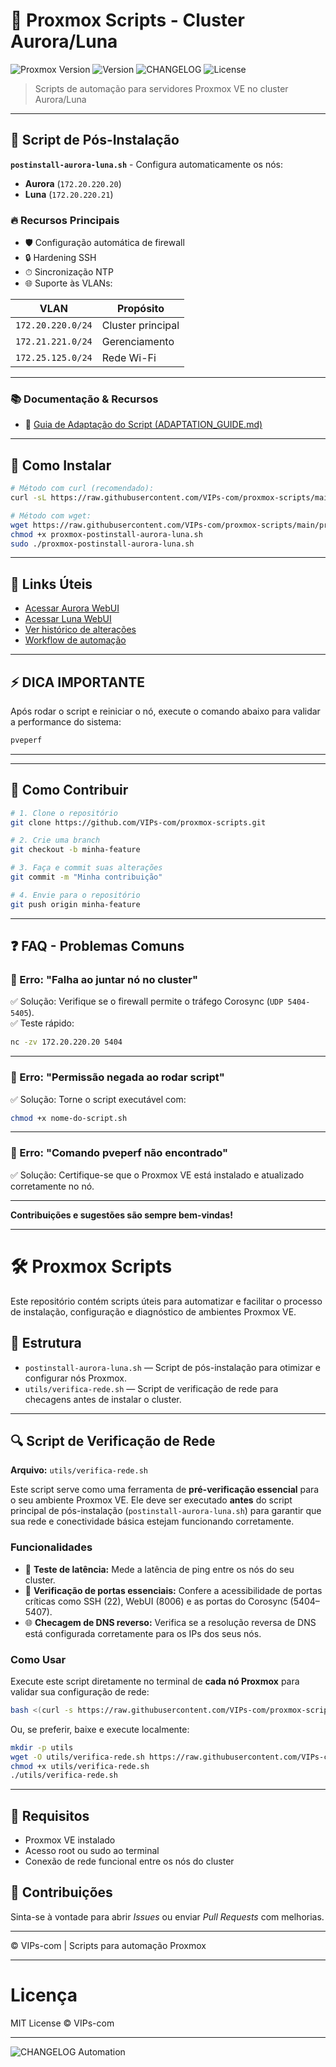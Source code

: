 # 🚀 Proxmox Scripts - Cluster Aurora/Luna

![Proxmox Version](https://img.shields.io/badge/Proxmox-8.x-orange)
![Version](https://img.shields.io/github/v/release/VIPs-com/proxmox-scripts?include_prereleases)
![CHANGELOG](https://img.shields.io/badge/CHANGELOG-auto--updated-brightgreen)
![License](https://img.shields.io/badge/license-MIT-blue)

> Scripts de automação para servidores Proxmox VE no cluster Aurora/Luna

---

## 📌 Script de Pós-Instalação

**`postinstall-aurora-luna.sh`** - Configura automaticamente os nós:
- **Aurora** (`172.20.220.20`)
- **Luna** (`172.20.220.21`)

### 🔥 Recursos Principais

- 🛡️ Configuração automática de firewall  
- 🔒 Hardening SSH  
- ⏱ Sincronização NTP  
- 🌐 Suporte às VLANs:

| VLAN             | Propósito         |
|------------------|-------------------|
| `172.20.220.0/24`| Cluster principal |
| `172.21.221.0/24`| Gerenciamento     |
| `172.25.125.0/24`| Rede Wi-Fi        |

---
### 📚 Documentação & Recursos

- 🔧 [Guia de Adaptação do Script (ADAPTATION_GUIDE.md)](./ADAPTATION_GUIDE.md)

---
## 🚀 Como Instalar

```bash
# Método com curl (recomendado):
curl -sL https://raw.githubusercontent.com/VIPs-com/proxmox-scripts/main/proxmox-postinstall-aurora-luna.sh | bash

# Método com wget:
wget https://raw.githubusercontent.com/VIPs-com/proxmox-scripts/main/proxmox-postinstall-aurora-luna.sh
chmod +x proxmox-postinstall-aurora-luna.sh
sudo ./proxmox-postinstall-aurora-luna.sh
```

---

## 🔗 Links Úteis

- [Acessar Aurora WebUI](https://172.20.220.20:8006)  
- [Acessar Luna WebUI](https://172.20.220.21:8006)  
- [Ver histórico de alterações](https://github.com/VIPs-com/proxmox-scripts/releases)  
- [Workflow de automação](https://github.com/VIPs-com/proxmox-scripts/actions)  

---

## ⚡ DICA IMPORTANTE

Após rodar o script e reiniciar o nó, execute o comando abaixo para validar a performance do sistema:

```bash
pveperf
```

---

<!--
## 🎥 Demonstração

*Em breve: GIF ou vídeo curto mostrando a execução do script.*

![Exemplo de Execução](link-do-gif-ou-screenshot.gif)
-->

---

## 🤝 Como Contribuir

```bash
# 1. Clone o repositório
git clone https://github.com/VIPs-com/proxmox-scripts.git

# 2. Crie uma branch
git checkout -b minha-feature

# 3. Faça e commit suas alterações
git commit -m "Minha contribuição"

# 4. Envie para o repositório
git push origin minha-feature
```

---

## ❓ FAQ - Problemas Comuns

### 🔹 Erro: "Falha ao juntar nó no cluster"

✅ Solução: Verifique se o firewall permite o tráfego Corosync (`UDP 5404-5405`).  
✅ Teste rápido:  

```bash
nc -zv 172.20.220.20 5404
```

---

### 🔹 Erro: "Permissão negada ao rodar script"

✅ Solução: Torne o script executável com:  

```bash
chmod +x nome-do-script.sh
```

---

### 🔹 Erro: "Comando pveperf não encontrado"

✅ Solução: Certifique-se que o Proxmox VE está instalado e atualizado corretamente no nó.

---

**Contribuições e sugestões são sempre bem-vindas!**

---


# 🛠️ Proxmox Scripts

Este repositório contém scripts úteis para automatizar e facilitar o processo de instalação, configuração e diagnóstico de ambientes Proxmox VE.

## 📁 Estrutura

- `postinstall-aurora-luna.sh` — Script de pós-instalação para otimizar e configurar nós Proxmox.
- `utils/verifica-rede.sh` — Script de verificação de rede para checagens antes de instalar o cluster.

---

## 🔍 Script de Verificação de Rede

**Arquivo:** `utils/verifica-rede.sh`

Este script serve como uma ferramenta de **pré-verificação essencial** para o seu ambiente Proxmox VE. Ele deve ser executado **antes** do script principal de pós-instalação (`postinstall-aurora-luna.sh`) para garantir que sua rede e conectividade básica estejam funcionando corretamente.

### Funcionalidades

- 📶 **Teste de latência:** Mede a latência de ping entre os nós do seu cluster.
- 🔌 **Verificação de portas essenciais:** Confere a acessibilidade de portas críticas como SSH (22), WebUI (8006) e as portas do Corosync (5404–5407).
- 🌐 **Checagem de DNS reverso:** Verifica se a resolução reversa de DNS está configurada corretamente para os IPs dos seus nós.

### Como Usar

Execute este script diretamente no terminal de **cada nó Proxmox** para validar sua configuração de rede:

```bash
bash <(curl -s https://raw.githubusercontent.com/VIPs-com/proxmox-scripts/main/utils/verifica-rede.sh)
```

Ou, se preferir, baixe e execute localmente:

```bash
mkdir -p utils
wget -O utils/verifica-rede.sh https://raw.githubusercontent.com/VIPs-com/proxmox-scripts/main/utils/verifica-rede.sh
chmod +x utils/verifica-rede.sh
./utils/verifica-rede.sh
```

---

## 📌 Requisitos

- Proxmox VE instalado
- Acesso root ou sudo ao terminal
- Conexão de rede funcional entre os nós do cluster

## 🤝 Contribuições

Sinta-se à vontade para abrir *Issues* ou enviar *Pull Requests* com melhorias.

---

© VIPs-com | Scripts para automação Proxmox


---

# Licença

MIT License © VIPs-com

---

![CHANGELOG Automation](https://github.com/VIPs-com/proxmox-scripts/actions/workflows/update-changelog.yml/badge.svg)
